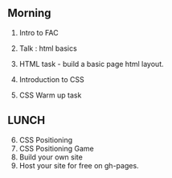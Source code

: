     
## Morning 

1. Intro to FAC

2. Talk : html basics
3. HTML task - build a basic page html layout.

4. Introduction to CSS 
5. CSS Warm up task

## LUNCH

6. CSS Positioning 
7. CSS Positioning Game
8. Build your own site
9. Host your site for free on gh-pages.
